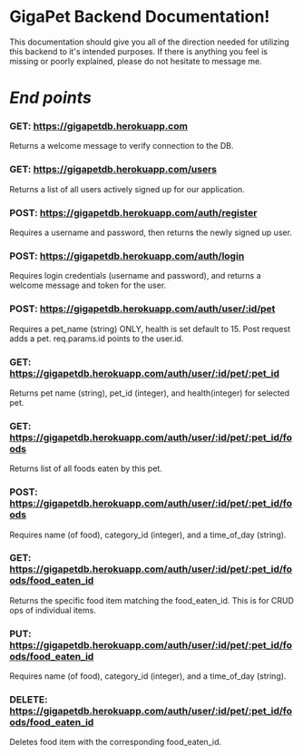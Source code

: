 # **GigaPet Backend Documentation!**

This documentation should give you all of the direction needed for utilizing this backend
to it's intended purposes. If there is anything you feel is missing or poorly explained, please do not
hesitate to message me.

# ***End points***


### GET: https://gigapetdb.herokuapp.com
Returns a welcome message to verify connection to the DB.


### GET: https://gigapetdb.herokuapp.com/users
Returns a list of all users actively signed up for our application.


### POST: https://gigapetdb.herokuapp.com/auth/register
Requires a username and password, then returns the newly signed up user.


### POST: https://gigapetdb.herokuapp.com/auth/login
Requires login credentials (username and password), and returns a welcome message and token for the user.


### POST: https://gigapetdb.herokuapp.com/auth/user/:id/pet
Requires a pet_name (string) ONLY, health is set default to 15.
Post request adds a pet.
req.params.id points to the user.id.


### GET: https://gigapetdb.herokuapp.com/auth/user/:id/pet/:pet_id
Returns pet name (string), pet_id (integer), and health(integer) for selected pet.


### GET: https://gigapetdb.herokuapp.com/auth/user/:id/pet/:pet_id/foods
Returns list of all foods eaten by this pet.

### POST: https://gigapetdb.herokuapp.com/auth/user/:id/pet/:pet_id/foods
Requires name (of food), category_id (integer), and a time_of_day (string).


### GET: https://gigapetdb.herokuapp.com/auth/user/:id/pet/:pet_id/foods/food_eaten_id
Returns the specific food item matching the food_eaten_id. This is for CRUD ops of individual items.

### PUT: https://gigapetdb.herokuapp.com/auth/user/:id/pet/:pet_id/foods/food_eaten_id
Requires name (of food), category_id (integer), and a time_of_day (string).

### DELETE: https://gigapetdb.herokuapp.com/auth/user/:id/pet/:pet_id/foods/food_eaten_id
Deletes food item with the corresponding food_eaten_id.